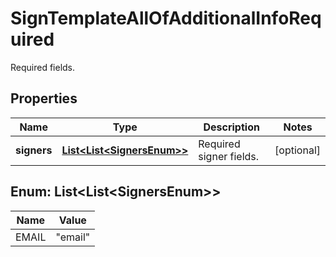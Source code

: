 

# SignTemplateAllOfAdditionalInfoRequired

Required fields.

## Properties

| Name | Type | Description | Notes |
|------------ | ------------- | ------------- | -------------|
|**signers** | [**List&lt;List&lt;SignersEnum&gt;&gt;**](#List&lt;List&lt;SignersEnum&gt;&gt;) | Required signer fields. |  [optional] |



## Enum: List&lt;List&lt;SignersEnum&gt;&gt;

| Name | Value |
|---- | -----|
| EMAIL | &quot;email&quot; |



